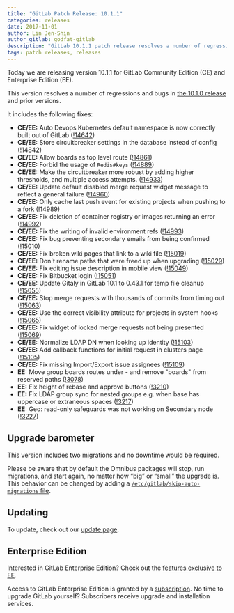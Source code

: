 ```yaml
---
title: "GitLab Patch Release: 10.1.1"
categories: releases
date: 2017-11-01
author: Lin Jen-Shin
author_gitlab: godfat-gitlab
description: "GitLab 10.1.1 patch release resolves a number of regressions and bugs in 10.1.0"
tags: patch releases, releases
---
```


Today we are releasing version 10.1.1 for GitLab Community Edition (CE) and Enterprise Edition (EE).

This version resolves a number of regressions and bugs in
[the 10.1.0 release](/releases/2017/10/22/gitlab-10-1-released/) and
prior versions.

<!-- more -->

It includes the following fixes:

- **CE/EE:** Auto Devops Kubernetes default namespace is now correctly built out of GitLab ([!14642])
- **CE/EE:** Store circuitbreaker settings in the database instead of config ([!14842])
- **CE/EE:** Allow boards as top level route ([!14861])
- **CE/EE:** Forbid the usage of `Redis#keys` ([!14889])
- **CE/EE:** Make the circuitbreaker more robust by adding higher thresholds, and multiple access attempts. ([!14933])
- **CE/EE:** Update default disabled merge request widget message to reflect a general failure ([!14960])
- **CE/EE:** Only cache last push event for existing projects when pushing to a fork ([!14989])
- **CE/EE:** Fix deletion of container registry or images returning an error ([!14992])
- **CE/EE:** Fix the writing of invalid environment refs ([!14993])
- **CE/EE:** Fix bug preventing secondary emails from being confirmed ([!15010])
- **CE/EE:** Fix broken wiki pages that link to a wiki file ([!15019])
- **CE/EE:** Don't rename paths that were freed up when upgrading ([!15029])
- **CE/EE:** Fix editing issue description in mobile view ([!15049])
- **CE/EE:** Fix Bitbucket login ([!15051])
- **CE/EE:** Update Gitaly in GitLab 10.1 to 0.43.1 for temp file cleanup ([!15055])
- **CE/EE:** Stop merge requests with thousands of commits from timing out ([!15063])
- **CE/EE:** Use the correct visibility attribute for projects in system hooks ([!15065])
- **CE/EE:** Fix widget of locked merge requests not being presented ([!15069])
- **CE/EE:** Normalize LDAP DN when looking up identity ([!15103])
- **CE/EE:** Add callback functions for initial request in clusters page ([!15105])
- **CE/EE:** Fix missing Import/Export issue assignees ([!15109])
- **EE:** Move group boards routes under - and remove "boards" from reserved paths ([!3078])
- **EE:** Fix height of rebase and approve buttons ([!3210])
- **EE:** Fix LDAP group sync for nested groups e.g. when base has uppercase or extraneous spaces ([!3217])
- **EE:** Geo: read-only safeguards was not working on Secondary node ([!3227])

[!14642]: https://gitlab.com/gitlab-org/gitlab-ce/merge_requests/14642
[!14842]: https://gitlab.com/gitlab-org/gitlab-ce/merge_requests/14842
[!14861]: https://gitlab.com/gitlab-org/gitlab-ce/merge_requests/14861
[!14889]: https://gitlab.com/gitlab-org/gitlab-ce/merge_requests/14889
[!14933]: https://gitlab.com/gitlab-org/gitlab-ce/merge_requests/14933
[!14960]: https://gitlab.com/gitlab-org/gitlab-ce/merge_requests/14960
[!14989]: https://gitlab.com/gitlab-org/gitlab-ce/merge_requests/14989
[!14992]: https://gitlab.com/gitlab-org/gitlab-ce/merge_requests/14992
[!14993]: https://gitlab.com/gitlab-org/gitlab-ce/merge_requests/14993
[!15010]: https://gitlab.com/gitlab-org/gitlab-ce/merge_requests/15010
[!15019]: https://gitlab.com/gitlab-org/gitlab-ce/merge_requests/15019
[!15029]: https://gitlab.com/gitlab-org/gitlab-ce/merge_requests/15029
[!15049]: https://gitlab.com/gitlab-org/gitlab-ce/merge_requests/15049
[!15051]: https://gitlab.com/gitlab-org/gitlab-ce/merge_requests/15051
[!15055]: https://gitlab.com/gitlab-org/gitlab-ce/merge_requests/15055
[!15063]: https://gitlab.com/gitlab-org/gitlab-ce/merge_requests/15063
[!15065]: https://gitlab.com/gitlab-org/gitlab-ce/merge_requests/15065
[!15069]: https://gitlab.com/gitlab-org/gitlab-ce/merge_requests/15069
[!15103]: https://gitlab.com/gitlab-org/gitlab-ce/merge_requests/15103
[!15105]: https://gitlab.com/gitlab-org/gitlab-ce/merge_requests/15105
[!15109]: https://gitlab.com/gitlab-org/gitlab-ce/merge_requests/15109
[!3078]: https://gitlab.com/gitlab-org/gitlab-ee/merge_requests/3078
[!3210]: https://gitlab.com/gitlab-org/gitlab-ee/merge_requests/3210
[!3217]: https://gitlab.com/gitlab-org/gitlab-ee/merge_requests/3217
[!3227]: https://gitlab.com/gitlab-org/gitlab-ee/merge_requests/3227

## Upgrade barometer

This version includes two migrations and no downtime would be required.

Please be aware that by default the Omnibus packages will stop, run migrations,
and start again, no matter how “big” or “small” the upgrade is. This behavior
can be changed by adding a [`/etc/gitlab/skip-auto-migrations`
file](http://doc.gitlab.com/omnibus/update/README.html).

## Updating

To update, check out our [update page](/update/).

## Enterprise Edition

Interested in GitLab Enterprise Edition? Check out the [features exclusive to
EE](/pricing/).

Access to GitLab Enterprise Edition is granted by a [subscription](/stages-devops-lifecycle/).
No time to upgrade GitLab yourself? Subscribers receive upgrade and installation
services.
